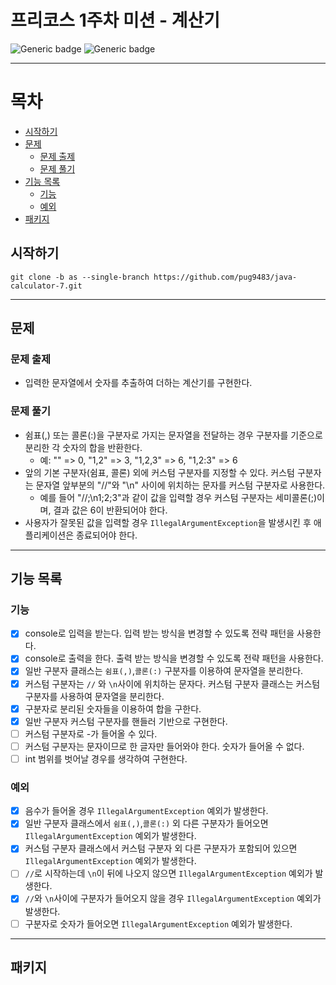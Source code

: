 # 프리코스 1주차 미션 - 계산기

![Generic badge](https://img.shields.io/badge/precourse-week1-green.svg)
![Generic badge](https://img.shields.io/badge/version-1.0.1-brightgreen.svg)

---

# 목차

- [시작하기](#시작하기)
- [문제](#문제)
    - [문제 출제](#문제-출제)
    - [문제 풀기](#문제-풀기)
- [기능 목록](#기능-목록)
    - [기능](#기능)
    - [예외](#예외)
- [패키지](#패키지)

## 시작하기

```git
git clone -b as --single-branch https://github.com/pug9483/java-calculator-7.git
```

---

## 문제

### 문제 출제

- 입력한 문자열에서 숫자를 추출하여 더하는 계산기를 구현한다.

### 문제 풀기

- 쉼표(,) 또는 콜론(:)을 구분자로 가지는 문자열을 전달하는 경우 구분자를 기준으로 분리한 각 숫자의 합을 반환한다.
    - 예: "" => 0, "1,2" => 3, "1,2,3" => 6, "1,2:3" => 6
- 앞의 기본 구분자(쉼표, 콜론) 외에 커스텀 구분자를 지정할 수 있다. 커스텀 구분자는 문자열 앞부분의 "//"와 "\n" 사이에 위치하는 문자를 커스텀 구분자로 사용한다.
    - 예를 들어 "//;\n1;2;3"과 같이 값을 입력할 경우 커스텀 구분자는 세미콜론(;)이며, 결과 값은 6이 반환되어야 한다.
- 사용자가 잘못된 값을 입력할 경우 `IllegalArgumentException`을 발생시킨 후 애플리케이션은 종료되어야 한다.

--- 

## 기능 목록

### 기능

- [x] console로 입력을 받는다. 입력 받는 방식을 변경할 수 있도록 전략 패턴을 사용한다.
- [x] console로 출력을 한다. 출력 받는 방식을 변경할 수 있도록 전략 패턴을 사용한다.
- [x] 일반 구분자 클래스는 `쉼표(,)`,`콜론(:)` 구분자를 이용하여 문자열을 분리한다.
- [x] 커스텀 구분자는 `//` 와 `\n`사이에 위치하는 문자다. 커스텀 구분자 클래스는 커스텀 구분자를 사용하여 문자열을 분리한다.
- [x] 구분자로 분리된 숫자들을 이용하여 합을 구한다.
- [x] 일반 구분자 커스텀 구분자를 핸들러 기반으로 구현한다.
- [ ] 커스텀 구분자로 -가 들어올 수 있다.
- [ ] 커스텀 구분자는 문자이므로 한 글자만 들어와야 한다. 숫자가 들어올 수 없다.
- [ ] int 범위를 벗어날 경우를 생각하여 구현한다.

### 예외

- [x] 음수가 들어올 경우 `IllegalArgumentException` 예외가 발생한다.
- [x] 일반 구분자 클래스에서 `쉼표(,)`,`콜론(:)` 외 다른 구분자가 들어오면 `IllegalArgumentException` 예외가 발생한다.
- [x] 커스텀 구분자 클래스에서 커스텀 구분자 외 다른 구분자가 포함되어 있으면 `IllegalArgumentException` 예외가 발생한다.
- [ ] `//`로 시작하는데 `\n`이 뒤에 나오지 않으면 `IllegalArgumentException` 예외가 발생한다.
- [x] `//`와 `\n`사이에 구분자가 들어오지 않을 경우 `IllegalArgumentException` 예외가 발생한다.
- [ ] 구분자로 숫자가 들어오면 `IllegalArgumentException` 예외가 발생한다.

--- 

## 패키지